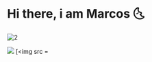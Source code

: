 # Hi there, i am Marcos :last_quarter_moon_with_face:

![2](https://user-images.githubusercontent.com/57817746/100011721-e6867e80-2db0-11eb-83db-a3969adad078.gif)

[<img src="https://img.shields.io/badge/linkedin-%230077B5.svg?&style=for-the-badge&logo=linkedin&logoColor=white" />](https://www.linkedin.com/in/vinnicius-de-jesus/) [<img src = 
